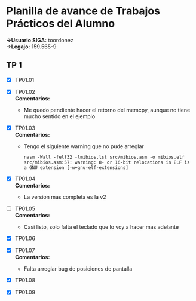 # Planilla de avance de Trabajos Prácticos del Alumno

**->Usuario SIGA:** toordonez  
**->Legajo:** 159.565-9  

## TP 1
- [X] TP01.01

- [X] TP01.02  
 **Comentarios:**
	- Me quedo pendiente hacer el retorno del memcpy, aunque no tiene mucho sentido en el ejemplo
	
- [X] TP01.03  
 **Comentarios:**
	- Tengo el siguiente warning que no pude arreglar
		```
		nasm -Wall -felf32 -lmibios.lst src/mibios.asm -o mibios.elf
		src/mibios.asm:57: warning: 8- or 16-bit relocations in ELF is a GNU extension [-w+gnu-elf-extensions]
		```
- [X] TP01.04  
 **Comentarios:**
	- La version mas completa es la v2

- [ ] TP01.05  
 **Comentarios:**
	- Casi listo, solo falta el teclado que lo voy a hacer mas adelante

- [X] TP01.06  

- [X] TP01.07  
 **Comentarios:**
	- Falta arreglar bug de posiciones de pantalla

- [X] TP01.08  

- [X] TP01.09  


<!-- ## TP Integrador
- [ ] Servidor  
 **Comentarios:**
	- Esto es un comentario
	- Esto es otro <code>comentario</code>
- [ ] Cliente  
 **Comentarios:**
	- Esto es un comentario
	- Esto es otro <code>comentario</code>
- [ ] Driver  
 **Comentarios:**
	- Esto es un comentario
	- Esto es otro <code>comentario</code> -->

